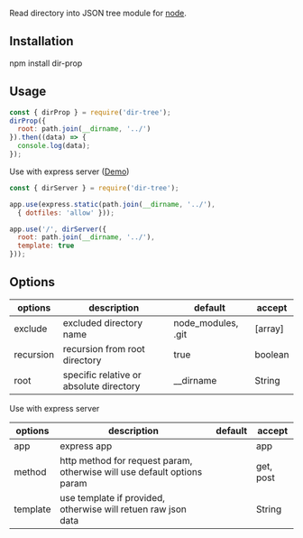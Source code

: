 Read directory into JSON tree module for [node](https://nodejs.org).

## Installation

npm install dir-prop

## Usage

```js
const { dirProp } = require('dir-tree');
dirProp({
  root: path.join(__dirname, '../')
}).then((data) => {
  console.log(data);
});
```

Use with express server ([Demo](https://dir-prop-77617p9138kn.runkit.sh/))

```js
const { dirServer } = require('dir-tree');

app.use(express.static(path.join(__dirname, '../'),
  { dotfiles: 'allow' }));

app.use('/', dirServer({
  root: path.join(__dirname, '../'),
  template: true
}));
```

## Options

| options   | description                             | default            | accept  |
| --------- | --------------------------------------- | ------------------ | ------- |
| exclude   | excluded directory name                 | node_modules, .git | [array] |
| recursion | recursion from root directory           | true               | boolean |
| root      | specific relative or absolute directory | __dirname          | String  |

Use with express server

| options   | description                                                             | default | accept    |
| --------- | ----------------------------------------------------------------------- | ------- | --------- |
| app       | express app                                                             |         | app       |
| method    | http method for request param, otherwise will use default options param |         | get, post |
| template  | use template if provided, otherwise will retuen raw json data           |         | String    |
